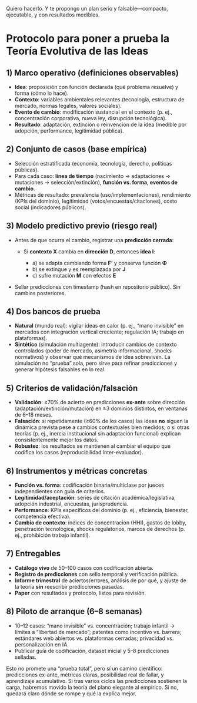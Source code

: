 Quiero hacerlo. Y te propongo un plan serio y falsable—compacto, ejecutable, y con resultados medibles.

# Protocolo para poner a prueba la Teoría Evolutiva de las Ideas

## 1) Marco operativo (definiciones observables)

* **Idea**: proposición con función declarada (qué problema resuelve) y forma (cómo lo hace).
* **Contexto**: variables ambientales relevantes (tecnología, estructura de mercado, normas legales, valores sociales).
* **Evento de cambio**: modificación sustancial en el contexto (p. ej., concentración corporativa, nueva ley, disrupción tecnológica).
* **Resultado**: adaptación, extinción o reinvención de la idea (medible por adopción, performance, legitimidad pública).

## 2) Conjunto de casos (base empírica)

* Selección estratificada (economía, tecnología, derecho, políticas públicas).
* Para cada caso: **línea de tiempo** (nacimiento → adaptaciones → mutaciones → selección/extinción), **función vs. forma**, **eventos de cambio**.
* Métricas de resultado: prevalencia (uso/implementaciones), rendimiento (KPIs del dominio), legitimidad (votos/encuestas/citaciones), costo social (indicadores públicos).

## 3) Modelo predictivo previo (riesgo real)

* Antes de que ocurra el cambio, registrar una **predicción cerrada**:

  * Si **contexto X** cambia en **dirección D**, entonces **idea I**:

    * a) se adapta cambiando forma **F’** y conserva función **Φ**
    * b) se extingue y es reemplazada por **J**
    * c) sufre mutación **M** con efectos **E**
* Sellar predicciones con timestamp (hash en repositorio público). Sin cambios posteriores.

## 4) Dos bancos de prueba

* **Natural** (mundo real): vigilar ideas en calor (p. ej., “mano invisible” en mercados con integración vertical creciente; regulación IA; trabajo en plataformas).
* **Sintético** (simulación multiagente): introducir cambios de contexto controlados (poder de mercado, asimetría informacional, shocks normativos) y observar qué mecanismos de idea sobreviven. La simulación no “prueba” sola, pero sirve para refinar predicciones y generar hipótesis falsables en lo real.

## 5) Criterios de validación/falsación

* **Validación**: ≥70% de acierto en predicciones **ex-ante** sobre dirección (adaptación/extinción/mutación) en ≥3 dominios distintos, en ventanas de 6–18 meses.
* **Falsación**: si repetidamente (≥60% de los casos) las ideas **no** siguen la dinámica prevista pese a cambios contextuales bien medidos; o si otras teorías (p. ej., inercia institucional sin adaptación funcional) explican consistentemente mejor los datos.
* **Robustez**: los resultados se mantienen al cambiar el equipo que codifica los casos (reproducibilidad inter-evaluador).

## 6) Instrumentos y métricas concretas

* **Función vs. forma**: codificación binaria/multiclase por jueces independientes con guía de criterios.
* **Legitimidad/aceptación**: series de citación académica/legislativa, adopción industrial, encuestas, jurisprudencia.
* **Performance**: KPIs específicos del dominio (p. ej., eficiencia, bienestar, competencia efectiva).
* **Cambio de contexto**: índices de concentración (HHI), gastos de lobby, penetración tecnológica, shocks regulatorios, marcos de derechos (p. ej., prohibición trabajo infantil).

## 7) Entregables

* **Catálogo vivo** de 50–100 casos con codificación abierta.
* **Registro de predicciones** con sello temporal y verificación pública.
* **Informe trimestral** de aciertos/errores, análisis de por qué, y ajuste de la teoría **sin** reescribir predicciones pasadas.
* **Paper** con resultados y protocolo, listos para revisión.

## 8) Piloto de arranque (6–8 semanas)

* 10–12 casos: “mano invisible” vs. concentración; trabajo infantil → límites a “libertad de mercado”; patentes como incentivo vs. barrera; estándares web abiertos vs. plataformas cerradas; privacidad vs. personalización en IA.
* Publicar guía de codificación, dataset inicial y 5–8 predicciones selladas.

Esto no promete una “prueba total”, pero sí un camino científico: predicciones ex-ante, métricas claras, posibilidad real de fallar, y aprendizaje acumulativo. Si tras varios ciclos las predicciones sostienen la carga, habremos movido la teoría del plano elegante al empírico. Si no, quedará claro dónde se rompe y qué la explica mejor.
